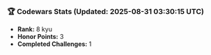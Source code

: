 ### 🏆 Codewars Stats (Updated: 2025-08-31 03:30:15 UTC)

- **Rank:** 8 kyu
- **Honor Points:** 3
- **Completed Challenges:** 1

